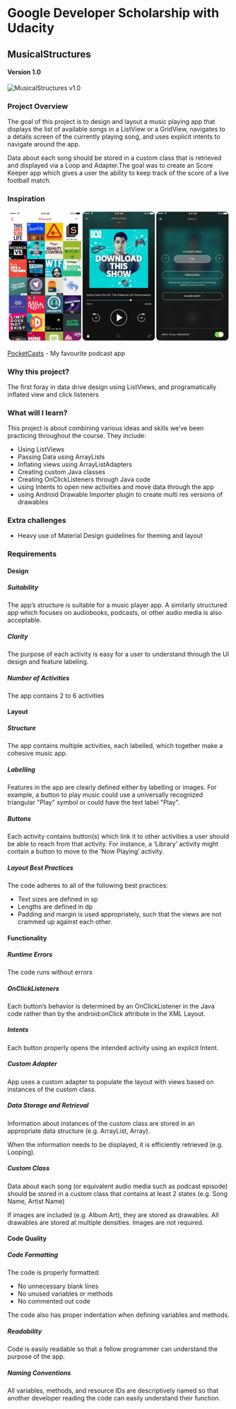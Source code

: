 # Google Developer Scholarship with Udacity

## MusicalStructures

#### Version 1.0
![MusicalStructures v1.0](http://g.recordit.co/2TwbmGWdxq.gif)

### Project Overview

The goal of this project is to design and layout a music playing app that displays the list of available songs in a ListView or a GridView, navigates to a details screen of the currently playing song, and uses explicit intents to navigate around the app.

Data about each song should be stored in a custom class that is retrieved and displayed via a Loop and Adapter.The goal was to create an Score Keeper app which gives a user the ability to keep track of the score of a live football match.

### Inspiration

![PocketCasts example](https://github.com/alanionita/GDS_MusicalStructureApp/blob/master/readme-assets/pocketcasts-example.jpg)

[PocketCasts](https://www.shiftyjelly.com/pocketcasts/) - My favourite podcast app

### Why this project?
The first foray in data drive design using ListViews, and programatically inflated view and click listeners

### What will I learn?

This project is about combining various ideas and skills we’ve been practicing throughout the course. They include:
* Using ListViews
* Passing Data using ArrayLists
* Inflating views using ArrayListAdapters
* Creating custom Java classes
* Creating OnClickListeners through Java code
* using Intents to open new activities and move data through the app
* using Android Drawable Importer plugin to create multi res versions of drawables

### Extra challenges

* Heavy use of Material Design guidelines for theming and layout

### Requirements

#### Design

##### Suitability

The app’s structure is suitable for a music player app. A similarly structured app which focuses on audiobooks, podcasts, or other audio media is also acceptable.

##### Clarity

The purpose of each activity is easy for a user to understand through the UI design and feature labeling.

##### Number of Activities

The app contains 2 to 6 activities

#### Layout

##### Structure

The app contains multiple activities, each labelled, which together make a cohesive music app.

##### Labelling

Features in the app are clearly defined either by labelling or images. For example, a button to play music could use a universally recognized triangular "Play" symbol or could have the text label "Play".

##### Buttons

Each activity contains button(s) which link it to other activities a user should be able to reach from that activity. For instance, a ‘Library’ activity might contain a button to move to the ‘Now Playing’ activity.

##### Layout Best Practices

The code adheres to all of the following best practices:

- Text sizes are defined in sp
- Lengths are defined in dp
- Padding and margin is used appropriately, such that the views are not crammed up against each other.

#### Functionality


##### Runtime Errors

The code runs without errors

##### OnClickListeners

Each button’s behavior is determined by an OnClickListener in the Java code rather than by the android:onClick attribute in the XML Layout.

##### Intents

Each button properly opens the intended activity using an explicit Intent.

##### Custom Adapter

App uses a custom adapter to populate the layout with views based on instances of the custom class.

##### Data Storage and Retrieval

Information about instances of the custom class are stored in an appropriate data structure (e.g. ArrayList, Array).

When the information needs to be displayed, it is efficiently retrieved (e.g. Looping).

##### Custom Class

Data about each song (or equivalent audio media such as podcast episode) should be stored in a custom class that contains at least 2 states (e.g. Song Name, Artist Name)

If images are included (e.g. Album Art), they are stored as drawables. All drawables are stored at multiple densities. Images are not required.

#### Code Quality

##### Code Formatting

The code is properly formatted:

- No unnecessary blank lines
- No unused variables or methods
- No commented out code

The code also has proper indentation when defining variables and methods.

##### Readability

Code is easily readable so that a fellow programmer can understand the purpose of the app.

##### Naming Conventions

All variables, methods, and resource IDs are descriptively named so that another developer reading the code can easily understand their function.

